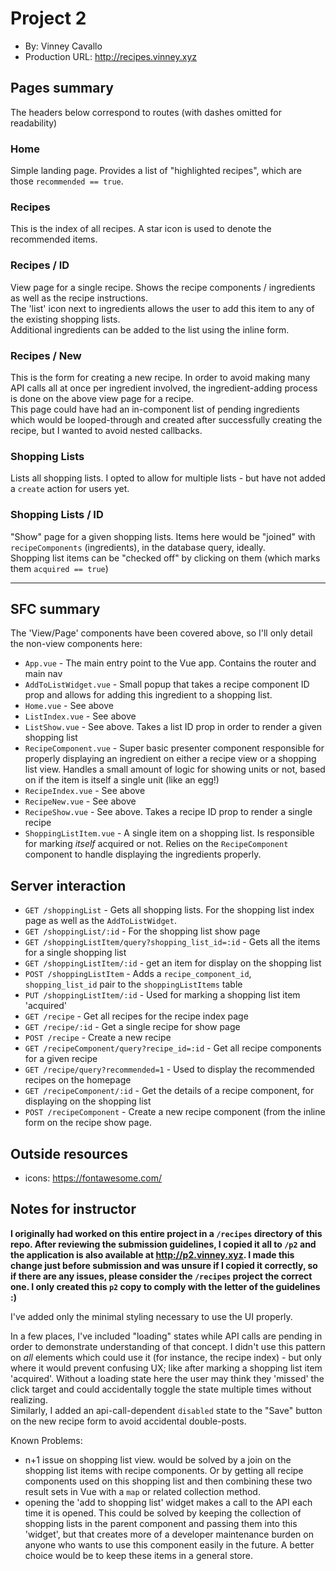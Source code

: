# Project 2
+ By: Vinney Cavallo
+ Production URL: <http://recipes.vinney.xyz>

## Pages summary

The headers below correspond to routes (with dashes omitted for readability)

### Home

Simple landing page. Provides a list of "highlighted recipes", which are those `recommended == true`.

### Recipes

This is the index of all recipes. A star icon is used to denote the recommended items.

### Recipes / ID

View page for a single recipe. Shows the recipe components / ingredients as well as the recipe instructions.  
The 'list' icon next to ingredients allows the user to add this item to any of the existing shopping lists.  
Additional ingredients can be added to the list using the inline form.

### Recipes / New

This is the form for creating a new recipe. In order to avoid making many API calls all at once per ingredient involved, the ingredient-adding process is done on the above view page for a recipe.  
This page could have had an in-component list of pending ingredients which would be looped-through and created after successfully creating the recipe, but I wanted to avoid nested callbacks.

### Shopping Lists

Lists all shopping lists. I opted to allow for multiple lists - but have not added a `create` action for users yet.

### Shopping Lists / ID

"Show" page for a given shopping lists. Items here would be "joined" with `recipeComponents` (ingredients), in the database query, ideally.  
Shopping list items can be "checked off" by clicking on them (which marks them `acquired == true`)

---

## SFC summary

The 'View/Page' components have been covered above, so I'll only detail the non-view components here:

- `App.vue` - The main entry point to the Vue app. Contains the router and main nav
- `AddToListWidget.vue` - Small popup that takes a recipe component ID prop and allows for adding this ingredient to a shopping list.
- `Home.vue` - See above
- `ListIndex.vue` - See above
- `ListShow.vue` - See above. Takes a list ID prop in order to render a given shopping list
- `RecipeComponent.vue` - Super basic presenter component responsible for properly displaying an ingredient on either a recipe view or a shopping list view. Handles a small amount of logic for showing units or not, based on if the item is itself a single unit (like an egg!)
- `RecipeIndex.vue` - See above
- `RecipeNew.vue` - See above
- `RecipeShow.vue` - See above. Takes a recipe ID prop to render a single recipe
- `ShoppingListItem.vue` - A single item on a shopping list. Is responsible for marking _itself_ acquired or not. Relies on the `RecipeComponent` component to handle displaying the ingredients properly.


## Server interaction

- `GET /shoppingList` - Gets all shopping lists. For the shopping list index page as well as the `AddToListWidget`.
- `GET /shoppingList/:id` - For the shopping list show page
- `GET /shoppingListItem/query?shopping_list_id=:id` - Gets all the items for a single shopping list
- `GET /shoppingListItem/:id` - get an item for display on the shopping list
- `POST /shoppingListItem` - Adds a `recipe_component_id`, `shopping_list_id` pair to the `shoppingListItems` table
- `PUT /shoppingListItem/:id` - Used for marking a shopping list item 'acquired'
- `GET /recipe` - Get all recipes for the recipe index page
- `GET /recipe/:id` - Get a single recipe for show page
- `POST /recipe` - Create a new recipe
- `GET /recipeComponent/query?recipe_id=:id` - Get all recipe components for a given recipe
- `GET /recipe/query?recommended=1` - Used to display the recommended recipes on the homepage
- `GET /recipeComponent/:id` - Get the details of a recipe component, for displaying on the shopping list
- `POST /recipeComponent` - Create a new recipe component (from the inline form on the recipe show page.


## Outside resources

- icons: https://fontawesome.com/

## Notes for instructor

**I originally had worked on this entire project in a `/recipes` directory of this repo. After reviewing the submission guidelines, I copied it all to `/p2` and the application is also available at <http://p2.vinney.xyz>. I made this change just before submission and was unsure if I copied it correctly, so if there are any issues, please consider the `/recipes` project the correct one. I only created this `p2` copy to comply with the letter of the guidelines :)**

I've added only the minimal styling necessary to use the UI properly.

In a few places, I've included "loading" states while API calls are pending in order to demonstrate understanding of that concept. I didn't use this pattern on _all_ elements which could use it (for instance, the recipe index) - but only where it would prevent confusing UX; like after marking a shopping list item 'acquired'. Without a loading state here the user may think they 'missed' the click target and could accidentally toggle the state multiple times without realizing.  
Similarly, I added an api-call-dependent `disabled` state to the "Save" button on the new recipe form to avoid accidental double-posts.

Known Problems:

- n+1 issue on shopping list view. would be solved by a join on the shopping list items with recipe components. Or by getting all recipe components used on this shopping list and then combining these two result sets in Vue with a `map` or related collection method.
- opening the 'add to shopping list' widget makes a call to the API each time it is opened. This could be solved by keeping the collection of shopping lists in the parent component and passing them into this 'widget', but that creates more of a developer maintenance burden on anyone who wants to use this component easily in the future. A better choice would be to keep these items in a general store.


